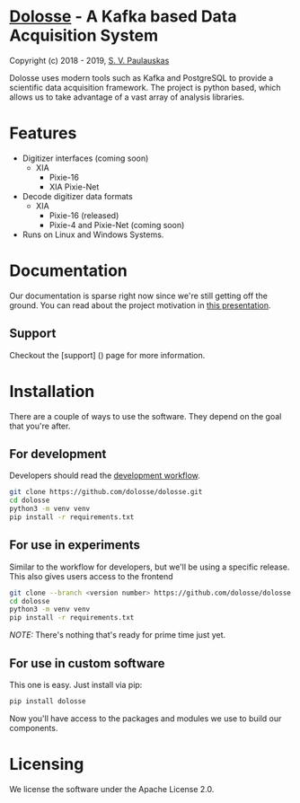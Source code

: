 # [Dolosse](https://github.com/dolosse/dolosse) - A Kafka based Data Acquisition System
Copyright (c) 2018 - 2019, [S. V. Paulauskas](https://projectscience.tech)

Dolosse uses modern tools such as Kafka and PostgreSQL to provide a scientific data acquisition 
framework. The project is python based, which allows us to take advantage of a vast array of analysis
libraries.

# Features
* Digitizer interfaces (coming soon)
   * XIA 
       * Pixie-16
       * XIA Pixie-Net
* Decode digitizer data formats
   * XIA
       * Pixie-16 (released)
       * Pixie-4 and Pixie-Net (coming soon)
* Runs on Linux and Windows Systems. 

# Documentation
Our documentation is sparse right now since we're still getting off the ground. You can read about 
the project motivation in [this presentation](https://docs.google.com/presentation/d/111I5qzSBoEeqXWFkZ2Doz_PpvOkBn-HIbGrVmhtsExg/edit?usp=sharing).

## Support
Checkout the [support] () page for more information. 

# Installation
There are a couple of ways to use the software. They depend on the goal that you're after. 
## For development
Developers should read the [development workflow](https://github.com/dolosse/dolosse/wiki/Development-Workflow).
```bash
git clone https://github.com/dolosse/dolosse.git
cd dolosse
python3 -m venv venv
pip install -r requirements.txt
```
## For use in experiments
Similar to the workflow for developers, but we'll be using a specific release. This also gives 
users access to the frontend 
```bash
git clone --branch <version number> https://github.com/dolosse/dolosse.git
cd dolosse
python3 -m venv venv
pip install -r requirements.txt
```
*NOTE:* There's nothing that's ready for prime time just yet.
## For use in custom software
This one is easy. Just install via pip: 
```bash
pip install dolosse
```
Now you'll have access to the packages and modules we use to build our components. 

# Licensing
We license the software under the Apache License 2.0. 

